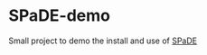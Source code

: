 # SPaDE-demo

Small project to demo the install and use of [SPaDE](https://github.com/Traxar/SPaDE)
